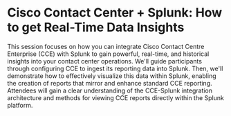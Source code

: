 # Cisco Contact Center + Splunk: How to get Real-Time Data Insights

This session focuses on how you can integrate Cisco Contact Centre Enterprise (CCE) with Splunk to gain powerful, real-time, and historical insights into your contact center operations. We'll guide participants through configuring CCE to ingest its reporting data into Splunk. Then, we'll demonstrate how to effectively visualize this data within Splunk, enabling the creation of reports that mirror and enhance standard CCE reporting. Attendees will gain a clear understanding of the CCE-Splunk integration architecture and methods for viewing CCE reports directly within the Splunk platform.
